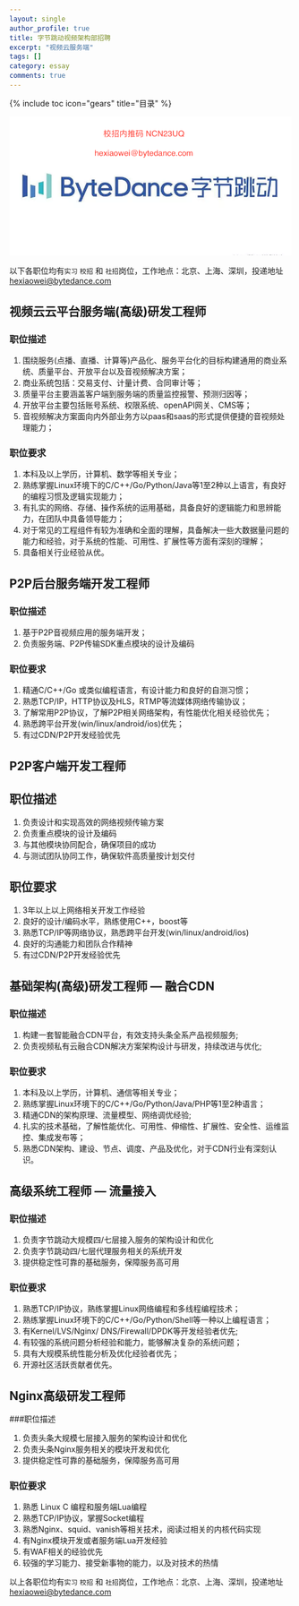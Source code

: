 ```yaml
---
layout: single
author_profile: true
title: 字节跳动视频架构部招聘
excerpt: "视频云服务端"
tags: []
category: essay
comments: true
---
```

{% include toc icon="gears" title="目录" %}


![bytedance](/images/bytedance.png)

以下各职位均有`实习` `校招` 和 `社招`岗位，工作地点：北京、上海、深圳，投递地址 hexiaowei@bytedance.com

## 视频云云平台服务端(高级)研发工程师

### 职位描述
1. 围绕服务(点播、直播、计算等)产品化、服务平台化的目标构建通用的商业系统、质量平台、开放平台以及音视频解决方案；
2. 商业系统包括：交易支付、计量计费、合同审计等；
3. 质量平台主要涵盖客户端到服务端的质量监控报警、预测归因等；
4. 开放平台主要包括账号系统、权限系统、openAPI网关、CMS等；
5. 音视频解决方案面向内外部业务方以paas和saas的形式提供便捷的音视频处理能力；

### 职位要求
1. 本科及以上学历，计算机、数学等相关专业；
2. 熟练掌握Linux环境下的C/C++/Go/Python/Java等1至2种以上语言，有良好的编程习惯及逻辑实现能力；
3. 有扎实的网络、存储、操作系统的运用基础，具备良好的逻辑能力和思辨能力，在团队中具备领导能力；
4. 对于常见的工程组件有较为准确和全面的理解，具备解决一些大数据量问题的能力和经验，对于系统的性能、可用性、扩展性等方面有深刻的理解；
5. 具备相关行业经验从优。


## P2P后台服务端开发工程师

### 职位描述
1. 基于P2P音视频应用的服务端开发；
2. 负责服务端、P2P传输SDK重点模块的设计及编码

### 职位要求
1. 精通C/C++/Go 或类似编程语言，有设计能力和良好的自测习惯；
2. 熟悉TCP/IP，HTTP协议及HLS，RTMP等流媒体网络传输协议；
3. 了解常用P2P协议，了解P2P相关网络架构，有性能优化相关经验优先；
4. 熟悉跨平台开发(win/linux/android/ios)优先；
5. 有过CDN/P2P开发经验优先

## P2P客户端开发工程师

## 职位描述
1. 负责设计和实现高效的网络视频传输方案
2. 负责重点模块的设计及编码
3. 与其他模块协同配合，确保项目的成功
4. 与测试团队协同工作，确保软件高质量按计划交付

## 职位要求
1. 3年以上以上网络相关开发工作经验
2. 良好的设计/编码水平，熟练使用C++，boost等
3. 熟悉TCP/IP等网络协议，熟悉跨平台开发(win/linux/android/ios)
4. 良好的沟通能力和团队合作精神
5. 有过CDN/P2P开发经验优先

## 基础架构(高级)研发工程师 — 融合CDN

### 职位描述
1. 构建一套智能融合CDN平台，有效支持头条全系产品视频服务;
2. 负责视频私有云融合CDN解决方案架构设计与研发，持续改进与优化;

### 职位要求
1. 本科及以上学历，计算机、通信等相关专业；
2. 熟练掌握Linux环境下的C/C++/Go/Python/Java/PHP等1至2种语言；
3. 精通CDN的架构原理、流量模型、网络调优经验;
4. 扎实的技术基础，了解性能优化、可用性、伸缩性、扩展性、安全性、运维监控、集成发布等；
5. 熟悉CDN架构、建设、节点、调度、产品及优化，对于CDN行业有深刻认识。


## 高级系统工程师 — 流量接入

### 职位描述
1. 负责字节跳动大规模四/七层接入服务的架构设计和优化
2. 负责字节跳动四/七层代理服务相关的系统开发
3. 提供稳定性可靠的基础服务，保障服务高可用

### 职位要求
1. 熟悉TCP/IP协议，熟练掌握Linux网络编程和多线程编程技术；
2. 熟练掌握Linux环境下的C/C++/Go/Python/Shell等一种以上编程语言；
3. 有Kernel/LVS/Nginx/ DNS/Firewall/DPDK等开发经验者优先;
4. 有较强的系统问题分析经验和能力，能够解决复杂的系统问题；
5. 具有大规模系统性能分析及优化经验者优先；
6. 开源社区活跃贡献者优先。

## Nginx高级研发工程师

###职位描述
1. 负责头条大规模七层接入服务的架构设计和优化
2. 负责头条Nginx服务相关的模块开发和优化
3. 提供稳定性可靠的基础服务，保障服务高可用

### 职位要求
1. 熟悉 Linux C 编程和服务端Lua编程
2. 熟悉TCP/IP协议，掌握Socket编程
3. 熟悉Nginx、squid、vanish等相关技术，阅读过相关的内核代码实现
4. 有Nginx模块开发或者服务端Lua开发经验
5. 有WAF相关的经验优先
6. 较强的学习能力、接受新事物的能力，以及对技术的热情



以上各职位均有`实习` `校招` 和 `社招`岗位，工作地点：北京、上海、深圳，投递地址 hexiaowei@bytedance.com
